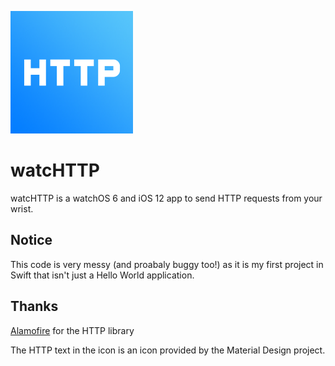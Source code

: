 ![logo](logo/com.thelmgn.watchttp-196px.png)
# watcHTTP
watcHTTP is a watchOS 6 and iOS 12 app to send HTTP requests from your wrist.

## Notice

This code is very messy (and proabaly buggy too!) as it is my first project in Swift that isn't just a Hello World application.

## Thanks

[Alamofire](https://github.com/Alamofire/Alamofire) for the HTTP library

The HTTP text in the icon is an icon provided by the Material Design project.
